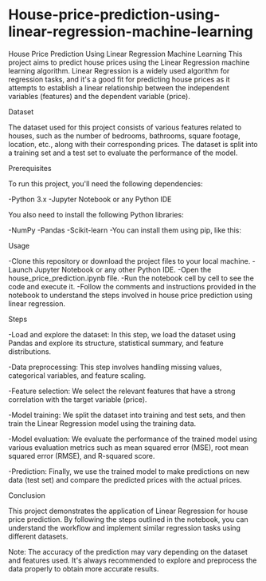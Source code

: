 # House-price-prediction-using-linear-regression-machine-learning
House Price Prediction Using Linear Regression Machine Learning
This project aims to predict house prices using the Linear Regression machine learning algorithm. Linear Regression is a widely used algorithm for regression tasks, and it's a good fit for predicting house prices as it attempts to establish a linear relationship between the independent variables (features) and the dependent variable (price).

Dataset

The dataset used for this project consists of various features related to houses, such as the number of bedrooms, bathrooms, square footage, location, etc., along with their corresponding prices. The dataset is split into a training set and a test set to evaluate the performance of the model.

Prerequisites

To run this project, you'll need the following dependencies:

-Python 3.x
-Jupyter Notebook or any Python IDE

You also need to install the following Python libraries:

-NumPy
-Pandas
-Scikit-learn
-You can install them using pip, like this:

Usage

-Clone this repository or download the project files to your local machine.
-Launch Jupyter Notebook or any other Python IDE.
-Open the house_price_prediction.ipynb file.
-Run the notebook cell by cell to see the code and execute it.
-Follow the comments and instructions provided in the notebook to understand the steps involved in house price prediction using linear regression.

Steps

-Load and explore the dataset: In this step, we load the dataset using Pandas and explore its structure, statistical summary, and feature distributions.

-Data preprocessing: This step involves handling missing values, categorical variables, and feature scaling.

-Feature selection: We select the relevant features that have a strong correlation with the target variable (price).

-Model training: We split the dataset into training and test sets, and then train the Linear Regression model using the training data.

-Model evaluation: We evaluate the performance of the trained model using various evaluation metrics such as mean squared error (MSE), root mean squared error (RMSE), and R-squared score.

-Prediction: Finally, we use the trained model to make predictions on new data (test set) and compare the predicted prices with the actual prices.

Conclusion

This project demonstrates the application of Linear Regression for house price prediction. By following the steps outlined in the notebook, you can understand the workflow and implement similar regression tasks using different datasets.

Note: The accuracy of the prediction may vary depending on the dataset and features used. It's always recommended to explore and preprocess the data properly to obtain more accurate results.
